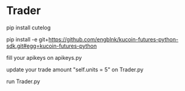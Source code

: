 # Trader

pip install cutelog

pip install -e git+https://github.com/engblnk/kucoin-futures-python-sdk.git#egg=kucoin-futures-python

fill your apikeys on apikeys.py

update your trade amount "self.units = 5" on Trader.py

run Trader.py
